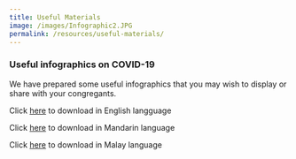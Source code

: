 ```yaml
---
title: Useful Materials
image: /images/Infographic2.JPG
permalink: /resources/useful-materials/
---
```


### Useful infographics on COVID-19

We have prepared some useful infographics that you may wish to display or share with your congregants.


Click [here](/media/FA_200416_MCCY_IRCCSG_CircuitBreaker_EN.pdf) to download in English langguage

Click [here](/media/FA_200416_MCCY_IRCCSG_CircuitBreaker_CN.pdf) to download in Mandarin language

Click [here](/media/FA_200416_MCCY_IRCCSG_CircuitBreaker_ML.pdf) to download in Malay language
